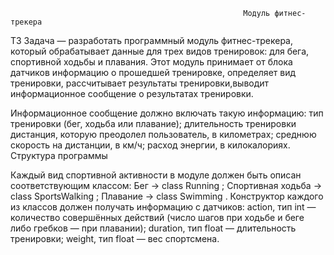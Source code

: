                                                         Модуль фитнес-трекера
ТЗ
Задача — разработать программный модуль фитнес-трекера, который обрабатывает данные для трех видов тренировок: для бега, спортивной ходьбы и плавания.
Этот модуль принимает от блока датчиков информацию о прошедшей тренировке, определяет вид тренировки, рассчитывает результаты тренировки,выводит информационное сообщение о результатах тренировки.

Информационное сообщение должно включать такую информацию:
    тип тренировки (бег, ходьба или плавание);
    длительность тренировки
    дистанция, которую преодолел пользователь, в километрах;
    среднюю скорость на дистанции, в км/ч;
    расход энергии, в килокалориях.
Структура программы

Каждый вид спортивной активности в модуле должен быть описан соответствующим классом:
      Бег → class Running ;
      Спортивная ходьба → class SportsWalking ;
      Плавание → class Swimming .
Конструктор каждого из классов должен получать информацию с датчиков:
      action, тип int — количество совершённых действий (число шагов при ходьбе и беге либо гребков — при плавании);
      duration, тип float — длительность тренировки;
      weight, тип float — вес спортсмена.
